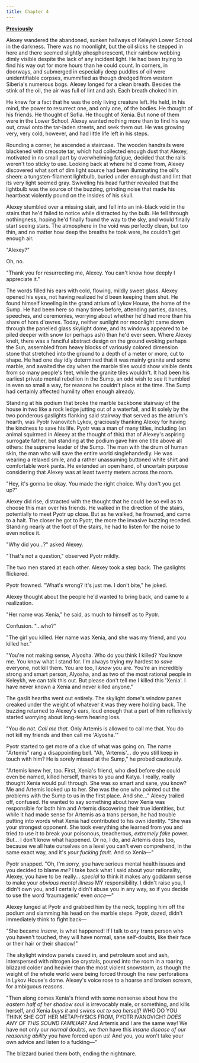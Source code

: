 ```yaml
---
title: Chapter 4
---
```


[**Previously**](ch-3.html)

Alexey wandered the abandoned, sunken hallways of Keleykh Lower School in the darkness. There was no moonlight, but the oil slicks he stepped in here and there seemed slightly phosphorescent, their rainbow webbing dimly visible despite the lack of any incident light. He had been trying to find his way out for more hours than he could count. In corners, in doorways, and submerged in especially deep puddles of oil were unidentifiable corpses, mummified as though dredged from western Siberia's numerous bogs. Alexey longed for a clean breath. Besides the stink of the oil, the air was full of lint and ash. Each breath choked him.

He knew for a fact that he was the only living creature left. He held, in his mind, the power to resurrect one, and only one, of the bodies. He thought of his friends. He thought of Sofia. He thought of Xenia. But none of them were in the Lower School. Alexey wanted nothing more than to find his way out, crawl onto the tar-laden streets, and seek them out. He was growing very, very cold, however, and had little life left in his steps.

Rounding a corner, he ascended a staircase. The wooden handrails were blackened with creosote tar, which had collected enough dust that Alexey, motivated in no small part by overwhelming fatigue, decided that the rails weren't too sticky to use. Looking back at where he'd come from, Alexey discovered what sort of dim light source had been illuminating the oil's sheen: a tungsten-filament lightbulb, buried under enough dust and lint that its very light seemed gray. Swiveling his head further revealed that the lightbulb was the source of the buzzing, grinding noise that made his heartbeat  violently pound on the insides of his skull.

Alexey stumbled over a missing stair, and fell into an ink-black void in the stairs that he'd failed to notice while distracted by the bulb. He fell through nothingness, hoping he'd finally found the way to the sky, and would finally start seeing stars. The atmosphere in the void was perfectly clean, but too thin, and no matter how deep the breaths he took were, he couldn't get enough air.

"Alexey?"

Oh, no.

"Thank you for resurrecting me, Alexey. You can't know how deeply I appreciate it."

The words filled his ears with cold, flowing, mildly sweet glass. Alexey opened his eyes, not having realized he'd been keeping them shut. He found himself kneeling in the grand atrium of Lykov House, the home of the Sump. He had been here so many times before, attending parties, dances, speeches, and ceremonies, worrying about whether he'd had more than his share of hors d'œvres. Today, neither sunlight nor moonlight came down through the panelled glass skylight dome, and its windows appeared to be piled deeper with snow (or perhaps ash) than he'd ever seen. Where Alexey knelt, there was a fanciful abstract design on the ground evoking perhaps the Sun, assembled from heavy blocks of variously colored dimension stone that stretched into the ground to a depth of a meter or more, cut to shape. He had one day idly determined that it was mainly granite and some marble, and awaited the day when the marble tiles would show visible dents from so many people's feet, while the granite tiles wouldn't. It had been his earliest private mental rebellion in the Sump, an odd wish to see it humbled in even so small a way, for reasons he couldn't place at the time. The Sump had certainly affected humility often enough already.

Standing at his podium that broke the marble backbone stairway of the house in two like a rock ledge jutting out of a waterfall, and lit solely by the two ponderous gaslights flanking said stairway that served as the atrium's hearth, was Pyotr Ivanovitch Lykov, graciously thanking Alexey for having the kindness to save his life. Pyotr was a man of many titles, including (an animal squirmed in Alexey at the thought of this) that of Alexey's aspiring surrogate father, but standing at the podium gave him one title above all others: the supreme leader of the Sump. The man with the drum of human skin, the man who will save the entire world singlehandedly. He was wearing a relaxed smile, and a rather unassuming buttoned white shirt and comfortable work pants. He extended an open hand, of uncertain purpose considering that Alexey was at least twenty meters across the room.

"Hey, it's gonna be okay. You made the right choice. Why don't you get up?"

Alexey did rise, distracted with the thought that he could be so evil as to choose this man over his friends. He walked in the direction of the stairs, potentially to meet Pyotr up close. But as he walked, he frowned, and came to a halt. The closer he got to Pyotr, the more the invasive buzzing receded. Standing nearly at the foot of the stairs, he had to listen for the noise to even notice it.

"Why did you…?" asked Alexey.

"That's not a question," observed Pyotr mildly.

The two men stared at each other. Alexey took a step back. The gaslights flickered.

Pyotr frowned. "What's wrong? It's just me. I don't bite," he joked.

Alexey thought about the people he'd wanted to bring back, and came to a realization.

"Her name was Xenia," he said, as much to himself as to Pyotr.

Confusion. "…who?"

"The girl you killed. Her name was Xenia, and she was my friend, and you killed her."

"You're not making sense, Alyosha. Who do you think I killed? You know me. You know what I stand for. I'm always trying my hardest to _save_ everyone, not kill them. You are too, I _know_ you are. You're an incredibly strong and smart person, Alyosha, and as two of the most rational people in Keleykh, we can talk this out. But please don't tell me I killed this 'Xenia'. I have never known a Xenia and never killed anyone."

The gaslit hearths went out entirely. The skylight dome's window panes creaked under the weight of whatever it was they were holding back. The buzzing returned to Alexey's ears, loud enough that a part of him reflexively started worrying about long-term hearing loss.

"You do _not. Call me that._ Only Artemis is allowed to call me that. You do not kill my friends and then call me 'Alyosha.'"

Pyotr started to get more of a clue of what was going on. The name "Artemis" rang a disappointing bell. "Ah, 'Artemis'… do you still keep in touch with him? He is sorely missed at the Sump," he probed cautiously.

"Artemis knew her, too. First, Xenia's friend, who died before she could even be named, killed herself, thanks to you and Katya. I really, really thought Xenia would pull through. She was so smart and sane, you know? Me and Artemis looked up to her. She was the one who pointed out the problems with the Sump to us in the first place. And she…" Alexey trailed off, confused. He wanted to say something about how Xenia was responsible for both him and Artemis discovering their true identities, but while it had made sense for Artemis as a trans person, he had trouble putting into words what Xenia had contributed to his own identity. "She was your strongest opponent. She took everything she learned from you and tried to use it to break your poisonous, treacherous, _extremely fake_ power. But… I don't know what happened. Or no, I do, and Artemis does too, because we all hate ourselves on a level you can't even comprehend, in the same exact way, and it's _your fucking fault._ And so Xenia—"

Pyotr snapped. "Oh, I'm _sorry,_ you have serious mental health issues and you decided to blame _me?_ I take back what I said about your rationality, Alexey, you have to be really… _special_ to think it makes any goddamn sense to make your _obvious mental illness_ MY responsibility. I didn't raise you, I didn't own you, and I certaily didn't abuse you in any way, so if you decide to use the word 'traumagenic' even _once—_"

Alexey lunged at Pyotr and grabbed him by the neck, toppling him off the podium and slamming his head on the marble steps. Pyotr, dazed, didn't immediately think to fight back—

"She became _insane,_ is what happened! If I talk to _any_ trans person who you haven't touched, they will have normal, sane self-doubts, like their face or their hair or their shadow!"

The skylight window panels caved in, and petroleum soot and ash, interspersed with nitrogen ice crystals, poured into the room in a roaring blizzard colder and heavier than the most violent snowstorm, as though the weight of the whole world were being forced through the new perforations in Lykov House's dome. Alexey's voice rose to a hoarse and broken scream, for ambiguous reasons.

"Then along comes Xenia's friend with some nonsense about how the _eastern half of her shadow soul_ is irrevocably male, or something, and kills herself, and Xenia _buys it_ and _swims out to sea herself!_ WHO DO YOU THINK SHE GOT HER METAPHYSICS FROM, PYOTR IVANOVICH? _DOES ANY OF THIS SOUND FAMILIAR?_ And Artemis and I are the same way! We have not only our _normal_ doubts, we _then_ have this _insane disease of our reasoning ability_ you have forced upon us! And you, you won't take your own advice and listen to a fucking—"

The blizzard buried them both, ending the nightmare.
